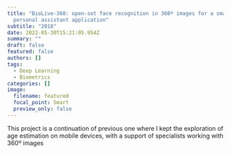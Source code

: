 ```yaml
---
title: "BioLive-360: open-set face recognition in 360º images for a smart
  personal assistant application"
subtitle: "2018"
date: 2022-05-30T15:21:05.954Z
summary: ""
draft: false
featured: false
authors: []
tags:
  - Deep Learning
  - Biometrics
categories: []
image:
  filename: featured
  focal_point: Smart
  preview_only: false
---
```

This project is a continuation of previous one where I kept the exploration of age estimation on mobile devices, with a support of specialists working with 360º images